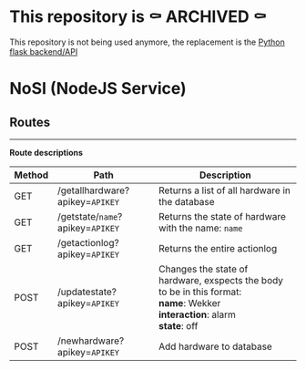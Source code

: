 # This repository is ⚰️ ARCHIVED ⚰️
This repository is not being used anymore, the replacement is the [Python flask backend/API](https://github.com/WyTho/python_flask)

# NoSI (NodeJS Service)

## Routes
---
**Route descriptions**

| Method | Path | Description |
| -------- | ------ | ------------- |
| GET | /getallhardware?apikey=``APIKEY`` | Returns a list of all hardware in the database |
| GET | /getstate/``name``?apikey=``APIKEY`` | Returns the state of hardware with the name: ``name`` |
| GET | /getactionlog?apikey=``APIKEY`` | Returns the entire actionlog |
| POST | /updatestate?apikey=``APIKEY`` | Changes the state of hardware, exspects the body to be in this format:<br>**name**: Wekker<br>**interaction**: alarm<br>**state**: off |
| POST | /newhardware?apikey=``APIKEY`` | Add hardware to database |
